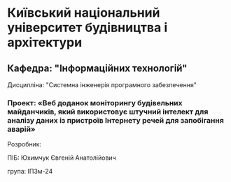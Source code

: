 # Київський національний університет будівництва i архітектури

## Кафедра: "Інформаційних технологій"
Дисципліна: "Системна інженерія програмного забезпечення"

### Проект: «Веб доданок моніторингу будівельних майданчиків, який використовує штучний інтелект для аналізу даних із пристроїв Інтернету речей для запобігання аварій»

Розробник:

ПІБ: Юхимчук Євгеній Анатолійович

група: IПЗм-24